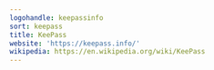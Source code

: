 ```yaml
---
logohandle: keepassinfo
sort: keepass
title: KeePass
website: 'https://keepass.info/'
wikipedia: https://en.wikipedia.org/wiki/KeePass
---
```


